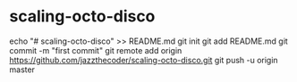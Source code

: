 # scaling-octo-disco
echo "# scaling-octo-disco" >> README.md
git init
git add README.md
git commit -m "first commit"
git remote add origin https://github.com/jazzthecoder/scaling-octo-disco.git
git push -u origin master
